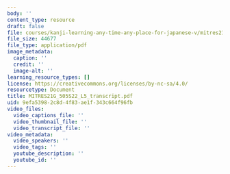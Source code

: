```yaml
---
body: ''
content_type: resource
draft: false
file: courses/kanji-learning-any-time-any-place-for-japanese-v/mitres21g_505s22_l5_transcript.pdf
file_size: 44677
file_type: application/pdf
image_metadata:
  caption: ''
  credit: ''
  image-alt: ''
learning_resource_types: []
license: https://creativecommons.org/licenses/by-nc-sa/4.0/
resourcetype: Document
title: MITRES21G_505S22_L5_transcript.pdf
uid: 9efa5398-2c8d-4f83-ae1f-343c664f96fb
video_files:
  video_captions_file: ''
  video_thumbnail_file: ''
  video_transcript_file: ''
video_metadata:
  video_speakers: ''
  video_tags: ''
  youtube_description: ''
  youtube_id: ''
---
```

